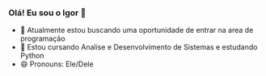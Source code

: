 ### Olá! Eu sou o Igor 👋

- 🔭 Atualmente estou buscando uma oportunidade de entrar na area de programação
- 🌱 Estou cursando Analise e Desenvolvimento de Sistemas e estudando Python
- 😄 Pronouns: Ele/Dele
